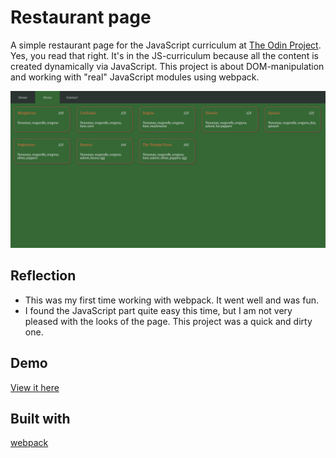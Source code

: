 # Restaurant page

A simple restaurant page for the JavaScript curriculum at [The Odin Project](https://www.theodinproject.com). Yes, you read that right. It's in the JS-curriculum because all the content is created dynamically via JavaScript. This project is about DOM-manipulation and working with "real" JavaScript modules using webpack.

![Screenshot](screenshot.png)

## Reflection

- This was my first time working with webpack. It went well and was fun.
- I found the JavaScript part quite easy this time, but I am not very pleased with the looks of the page. This project was a quick and dirty one.

## Demo

[View it here](https://reinimax.github.io/restaurant-page/)

## Built with

[webpack](https://webpack.js.org/)
